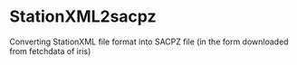 # StationXML2sacpz
Converting StationXML file format into SACPZ file (in the form downloaded from fetchdata of iris)
